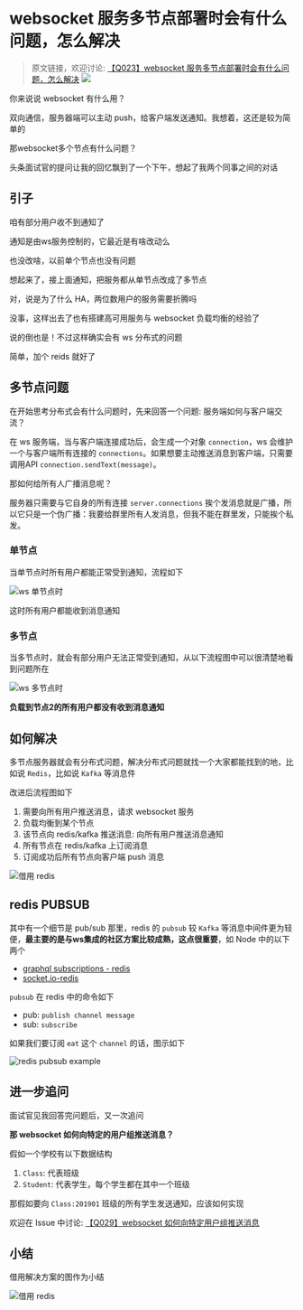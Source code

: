 # websocket 服务多节点部署时会有什么问题，怎么解决

> 原文链接，欢迎讨论: [【Q023】websocket 服务多节点部署时会有什么问题，怎么解决](https://github.com/shfshanyue/Daily-Question/issues/24) [<img src="https://img.shields.io/badge/server-blueviolet">](https://github.com/shfshanyue/Daily-Question/issues?q=is%3Aopen+is%3Aissue+label%3Aserver)

你来说说 websocket 有什么用？

双向通信，服务器端可以主动 push，给客户端发送通知。我想着，这还是较为简单的

那websocket多个节点有什么问题？

头条面试官的提问让我的回忆飘到了一个下午，想起了我两个同事之间的对话

## 引子

咱有部分用户收不到通知了

通知是由ws服务控制的，它最近是有啥改动么

也没改啥，以前单个节点也没有问题

想起来了，接上面通知，把服务都从单节点改成了多节点

对，说是为了什么 HA，两位数用户的服务需要折腾吗

没事，这样出去了也有搭建高可用服务与 websocket 负载均衡的经验了

说的倒也是！不过这样确实会有 ws 分布式的问题

简单，加个 reids 就好了

## 多节点问题

在开始思考分布式会有什么问题时，先来回答一个问题: 服务端如何与客户端交流？

在 ws 服务端，当与客户端连接成功后，会生成一个对象 `connection`，ws 会维护一个与客户端所有连接的 `connections`。如果想要主动推送消息到客户端，只需要调用API `connection.sendText(message)`。

那如何给所有人广播消息呢？

服务器只需要与它自身的所有连接 `server.connections` 挨个发消息就是广播，所以它只是一个伪广播：我要给群里所有人发消息，但我不能在群里发，只能挨个私发。

### 单节点

当单节点时所有用户都能正常受到通知，流程如下

![ws 单节点时](https://raw.githubusercontent.com/shfshanyue/graph/master/draw/ws-single-node.jpg)

这时所有用户都能收到消息通知

### 多节点

当多节点时，就会有部分用户无法正常受到通知，从以下流程图中可以很清楚地看到问题所在

![ws 多节点时](https://raw.githubusercontent.com/shfshanyue/graph/master/draw/ws-multi-node.jpg)

**负载到节点2的所有用户都没有收到消息通知**

## 如何解决

多节点服务器就会有分布式问题，解决分布式问题就找一个大家都能找到的地，比如说 `Redis`，比如说 `Kafka` 等消息件

改进后流程图如下

1. 需要向所有用户推送消息，请求 websocket 服务
1. 负载均衡到某个节点
1. 该节点向 redis/kafka 推送消息: 向所有用户推送消息通知
1. 所有节点在 redis/kafka 上订阅消息
1. 订阅成功后所有节点向客户端 push 消息

![借用 redis](https://raw.githubusercontent.com/shfshanyue/graph/master/draw/ws-redis.jpg)

## redis PUBSUB

其中有一个细节是 pub/sub 那里，redis 的 `pubsub` 较 `Kafka` 等消息中间件更为轻便，**最主要的是与ws集成的社区方案比较成熟，这点很重要**，如 Node 中的以下两个

+ [graphql subscriptions - redis](https://github.com/davidyaha/graphql-redis-subscriptions)
+ [socket.io-redis](https://github.com/socketio/socket.io-redis)

`pubsub` 在 redis 中的命令如下

+ pub: `publish channel message`
+ sub: `subscribe`

如果我们要订阅 `eat` 这个 `channel` 的话，图示如下

![redis pubsub example](https://raw.githubusercontent.com/shfshanyue/Daily-Question/master/assets/pubsub.png)

## 进一步追问

面试官见我回答完问题后，又一次追问

**那 websocket 如何向特定的用户组推送消息？**

假如一个学校有以下数据结构

1. `Class`: 代表班级
1. `Student`: 代表学生，每个学生都在其中一个班级

那假如要向 `Class:201901` 班级的所有学生发送通知，应该如何实现

欢迎在 Issue 中讨论: [【Q029】websocket 如何向特定用户组推送消息](https://github.com/shfshanyue/Daily-Question/issues/30)

## 小结

借用解决方案的图作为小结

![借用 redis](https://raw.githubusercontent.com/shfshanyue/graph/master/draw/ws-redis.jpg)
